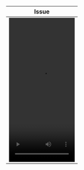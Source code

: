 | Issue |
| ------------- |
| <video src="https://github.com/juniorsaraviao/BluetoothSample/assets/43689290/2c2c6a8d-da8d-4638-bd95-e0772680d4a3" width=180 height=392> |
